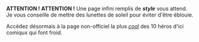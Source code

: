 **ATTENTION ! ATTENTION !** Une page infini remplis de **_style_** vous attend.  
Je vous conseille de mettre des lunettes de soleil pour éviter d'être éblouie.  
  
Accèdez désormais à la page non-officiel la plus <ins>*cool*</ins> des 10 héros d'ici comiqux qui font froid.